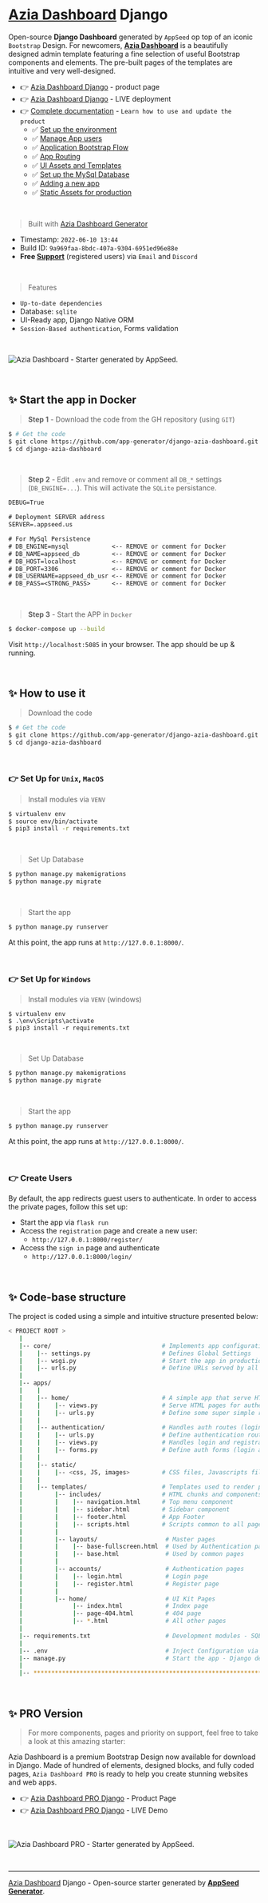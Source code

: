 # [Azia Dashboard](https://appseed.us/generator/azia-dashboard/) Django

Open-source **Django Dashboard** generated by `AppSeed` op top of an iconic `Bootstrap` Design. For newcomers, **[Azia Dashboard](https://appseed.us/generator/azia-dashboard/)** is a beautifully designed admin template featuring a fine selection of useful Bootstrap components and elements. The pre-built pages of the templates are intuitive and very well-designed.

- 👉 [Azia Dashboard Django](https://appseed.us/product/azia-dashboard/django/) - product page
- 👉 [Azia Dashboard Django](https://django-dashboard-azia.appseed-srv1.com/) - LIVE deployment
- 👉 [Complete documentation](https://docs.appseed.us/products/django-dashboards/azia-dashboard) - `Learn how to use and update the product`
  - ✅ [Set up the environment](https://docs.appseed.us/products/django-dashboards/azia-dashboard#environment)
  - ✅ [Manage App users](https://docs.appseed.us/products/django-dashboards/azia-dashboard#manage-app-users)
  - ✅ [Application Bootstrap Flow](https://docs.appseed.us/products/django-dashboards/azia-dashboard#application-bootstrap-flow)
  - ✅ [App Routing](https://docs.appseed.us/products/django-dashboards/azia-dashboard#project-routing)
  - ✅ [UI Assets and Templates](https://docs.appseed.us/products/django-dashboards/azia-dashboard#ui-assets-and-templates)
  - ✅ [Set up the MySql Database](https://docs.appseed.us/products/django-dashboards/azia-dashboard#set-up-the-mysql-database)
  - ✅ [Adding a new app](https://docs.appseed.us/products/django-dashboards/azia-dashboard#adding-a-new-app)
  - ✅ [Static Assets for production](https://docs.appseed.us/products/django-dashboards/azia-dashboard#static-assets-for-production)  
  
<br />

> Built with [Azia Dashboard Generator](https://appseed.us/generator/azia-dashboard/)

- Timestamp: `2022-06-10 13:44`
- Build ID: `9a969faa-8bdc-407a-9304-6951ed96e88e`
- **Free [Support](https://appseed.us/support/)** (registered users) via `Email` and `Discord`

<br />

> Features

- `Up-to-date dependencies`
- Database: `sqlite`
- UI-Ready app, Django Native ORM
- `Session-Based authentication`, Forms validation

<br />

![Azia Dashboard - Starter generated by AppSeed.](https://user-images.githubusercontent.com/51070104/173038166-f2d50d19-75c7-4511-bf3b-b408bdbeafef.png)

<br />


## ✨ Start the app in Docker

> **Step 1** - Download the code from the GH repository (using `GIT`) 

```bash
$ # Get the code
$ git clone https://github.com/app-generator/django-azia-dashboard.git
$ cd django-azia-dashboard
```

<br />

> **Step 2** - Edit `.env` and remove or comment all `DB_*` settings (`DB_ENGINE=...`). This will activate the `SQLite` persistance. 

```txt
DEBUG=True

# Deployment SERVER address
SERVER=.appseed.us

# For MySql Persistence
# DB_ENGINE=mysql            <-- REMOVE or comment for Docker
# DB_NAME=appseed_db         <-- REMOVE or comment for Docker  
# DB_HOST=localhost          <-- REMOVE or comment for Docker 
# DB_PORT=3306               <-- REMOVE or comment for Docker
# DB_USERNAME=appseed_db_usr <-- REMOVE or comment for Docker
# DB_PASS=<STRONG_PASS>      <-- REMOVE or comment for Docker

```

<br />

> **Step 3** - Start the APP in `Docker`

```bash
$ docker-compose up --build 
```

Visit `http://localhost:5085` in your browser. The app should be up & running.

<br />

## ✨ How to use it

> Download the code 

```bash
$ # Get the code
$ git clone https://github.com/app-generator/django-azia-dashboard.git
$ cd django-azia-dashboard
```

<br />

### 👉 Set Up for `Unix`, `MacOS` 

> Install modules via `VENV`  

```bash
$ virtualenv env
$ source env/bin/activate
$ pip3 install -r requirements.txt
```

<br />

> Set Up Database

```bash
$ python manage.py makemigrations
$ python manage.py migrate
```

<br />

> Start the app

```bash
$ python manage.py runserver
```

At this point, the app runs at `http://127.0.0.1:8000/`. 

<br />

### 👉 Set Up for `Windows` 

> Install modules via `VENV` (windows) 

```
$ virtualenv env
$ .\env\Scripts\activate
$ pip3 install -r requirements.txt
```

<br />

> Set Up Database

```bash
$ python manage.py makemigrations
$ python manage.py migrate
```

<br />

> Start the app

```bash
$ python manage.py runserver
```

At this point, the app runs at `http://127.0.0.1:8000/`. 

<br />

### 👉 Create Users

By default, the app redirects guest users to authenticate. In order to access the private pages, follow this set up: 

- Start the app via `flask run`
- Access the `registration` page and create a new user:
  - `http://127.0.0.1:8000/register/`
- Access the `sign in` page and authenticate
  - `http://127.0.0.1:8000/login/`

<br />

## ✨ Code-base structure

The project is coded using a simple and intuitive structure presented below:

```bash
< PROJECT ROOT >
   |
   |-- core/                               # Implements app configuration
   |    |-- settings.py                    # Defines Global Settings
   |    |-- wsgi.py                        # Start the app in production
   |    |-- urls.py                        # Define URLs served by all apps/nodes
   |
   |-- apps/
   |    |
   |    |-- home/                          # A simple app that serve HTML files
   |    |    |-- views.py                  # Serve HTML pages for authenticated users
   |    |    |-- urls.py                   # Define some super simple routes  
   |    |
   |    |-- authentication/                # Handles auth routes (login and register)
   |    |    |-- urls.py                   # Define authentication routes  
   |    |    |-- views.py                  # Handles login and registration  
   |    |    |-- forms.py                  # Define auth forms (login and register) 
   |    |
   |    |-- static/
   |    |    |-- <css, JS, images>         # CSS files, Javascripts files
   |    |
   |    |-- templates/                     # Templates used to render pages
   |         |-- includes/                 # HTML chunks and components
   |         |    |-- navigation.html      # Top menu component
   |         |    |-- sidebar.html         # Sidebar component
   |         |    |-- footer.html          # App Footer
   |         |    |-- scripts.html         # Scripts common to all pages
   |         |
   |         |-- layouts/                   # Master pages
   |         |    |-- base-fullscreen.html  # Used by Authentication pages
   |         |    |-- base.html             # Used by common pages
   |         |
   |         |-- accounts/                  # Authentication pages
   |         |    |-- login.html            # Login page
   |         |    |-- register.html         # Register page
   |         |
   |         |-- home/                      # UI Kit Pages
   |              |-- index.html            # Index page
   |              |-- page-404.html         # 404 page
   |              |-- *.html                # All other pages
   |
   |-- requirements.txt                     # Development modules - SQLite storage
   |
   |-- .env                                 # Inject Configuration via Environment
   |-- manage.py                            # Start the app - Django default start script
   |
   |-- ************************************************************************
```

<br />


## ✨ PRO Version

> For more components, pages and priority on support, feel free to take a look at this amazing starter:

Azia Dashboard is a premium Bootstrap Design now available for download in Django. Made of hundred of elements, designed blocks, and fully coded pages, `Azia Dashboard PRO` is ready to help you create stunning websites and web apps.

- 👉 [Azia Dashboard PRO Django](https://appseed.us/product/azia-dashboard-pro/django/) - Product Page
- 👉 [Azia Dashboard PRO Django](https://django-azia-dashboard-pro.appseed-srv1.com/) - LIVE Demo

<br >

![Azia Dashboard PRO - Starter generated by AppSeed.](https://user-images.githubusercontent.com/51070104/173038278-320569fd-810f-4100-bdaa-501f70113ed1.png)

<br />

---
[Azia Dashboard](https://appseed.us/generator/azia-dashboard/) Django - Open-source starter generated by **[AppSeed Generator](https://appseed.us/generator/)**.
